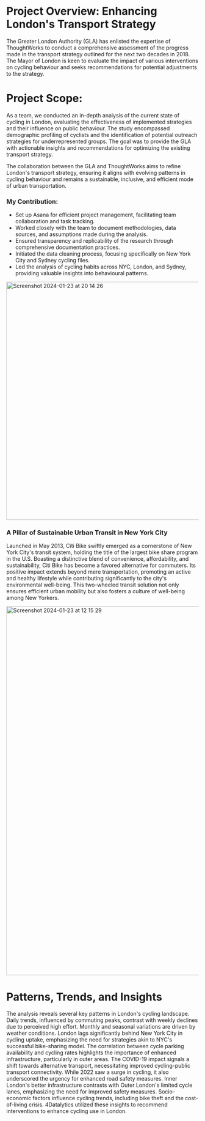 # Project Overview: Enhancing London's Transport Strategy
The Greater London Authority (GLA) has enlisted the expertise of ThoughtWorks to conduct a comprehensive assessment of the progress made in the transport strategy outlined for the next two decades in 2018. The Mayor of London is keen to evaluate the impact of various interventions on cycling behaviour and seeks recommendations for potential adjustments to the strategy.

# Project Scope:
As a team, we conducted an in-depth analysis of the current state of cycling in London, evaluating the effectiveness of implemented strategies and their influence on public behaviour. The study encompassed demographic profiling of cyclists and the identification of potential outreach strategies for underrepresented groups. The goal was to provide the GLA with actionable insights and recommendations for optimizing the existing transport strategy.

The collaboration between the GLA and ThoughtWorks aims to refine London's transport strategy, ensuring it aligns with evolving patterns in cycling behaviour and remains a sustainable, inclusive, and efficient mode of urban transportation.

### My Contribution:
+ Set up Asana for efficient project management, facilitating team collaboration and task tracking.
+ Worked closely with the team to document methodologies, data sources, and assumptions made during the analysis.
+ Ensured transparency and replicability of the research through comprehensive documentation practices.
+ Initiated the data cleaning process, focusing specifically on New York City and Sydney cycling files.
+ Led the analysis of cycling habits across NYC, London, and Sydney, providing valuable insights into behavioural patterns.

<img width="623" alt="Screenshot 2024-01-23 at 20 14 26" src="https://github.com/gormezhatice/London_Transport_Consultancy/assets/133010718/b7dcb191-1801-4792-80ca-53abb6651d66">

### A Pillar of Sustainable Urban Transit in New York City
Launched in May 2013, Citi Bike swiftly emerged as a cornerstone of New York City's transit system, holding the title of the largest bike share program in the U.S. Boasting a distinctive blend of convenience, affordability, and sustainability, Citi Bike has become a favored alternative for commuters. Its positive impact extends beyond mere transportation, promoting an active and healthy lifestyle while contributing significantly to the city's environmental well-being. This two-wheeled transit solution not only ensures efficient urban mobility but also fosters a culture of well-being among New Yorkers.

<img width="965" alt="Screenshot 2024-01-23 at 12 15 29" src="https://github.com/gormezhatice/London_Transport_Consultancy/assets/133010718/4cad8d8a-e09f-45c2-8c2f-8a98f853f9e5">

# Patterns, Trends, and Insights
The analysis reveals several key patterns in London's cycling landscape. Daily trends, influenced by commuting peaks, contrast with weekly declines due to perceived high effort. Monthly and seasonal variations are driven by weather conditions. London lags significantly behind New York City in cycling uptake, emphasizing the need for strategies akin to NYC's successful bike-sharing model. The correlation between cycle parking availability and cycling rates highlights the importance of enhanced infrastructure, particularly in outer areas. The COVID-19 impact signals a shift towards alternative transport, necessitating improved cycling-public transport connectivity. While 2022 saw a surge in cycling, it also underscored the urgency for enhanced road safety measures. Inner London's better infrastructure contrasts with Outer London's limited cycle lanes, emphasizing the need for improved safety measures. Socio-economic factors influence cycling trends, including bike theft and the cost-of-living crisis. 4Datalytics utilized these insights to recommend interventions to enhance cycling use in London.

